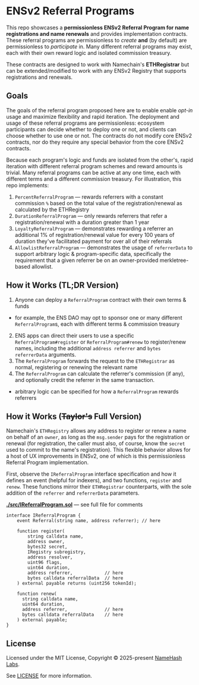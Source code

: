 # ENSv2 Referral Programs

This repo showcases a **permissionless ENSv2 Referral Program for name registrations and name renewals** and provides implementation contracts. These referral programs are permissionless to _create_ **and** (by default) are permissionless to _participate_ in. Many different referral programs may exist, each with their own reward logic and isolated commission treasury.

These contracts are designed to work with Namechain's **ETHRegistrar** but can be extended/modified to work with any ENSv2 Registry that supports registrations and renewals.

## Goals

The goals of the referral program proposed here are to enable enable _opt-in_ usage and maximize flexibility and rapid iteration. The deployment and usage of these referral programs are permissionless: ecosystem participants can decide whether to deploy one or not, and clients can choose whether to use one or not. The contracts do not modify core ENSv2 contracts, nor do they require any special behavior from the core ENSv2 contracts.

Because each program's logic and funds are isolated from the other's, rapid iteration with different referral program schemes and reward amounts is trivial. Many referral programs can be active at any one time, each with different terms and a different commission treasury. For illustration, this repo implements:

1. `PercentReferralProgram` — rewards referrers with a constant commission `%` based on the total value of the registration/renewal as calculated by the ETHRegistry
2. `DurationReferralProgram` — only rewards referrers that refer a registration/renewal with a duration greater than 1 year
3. `LoyaltyReferralProgram` — demonstrates rewarding a referrer an additional 1% of registration/renewal value for every 100 years of duration they've facilitated payment for over all of their referrals
4. `AllowlistReferralProgram` — demonstrates the usage of `referrerData` to support arbitrary logic & program-specific data, specifically the requirement that a given referrer be on an owner-provided merkletree-based allowlist.

## How it Works (TL;DR Version)

1. Anyone can deploy a `ReferralProgram` contract with their own terms & funds
  - for example, the ENS DAO may opt to sponsor one or many different `ReferralProgram`s, each with different terms & commission treasury
2. ENS apps can direct their users to use a specific `ReferralProgram#register` or `ReferralProgram#renew` to register/renew names, including the additional `address referrer` and `bytes referrerData` arguments.
3. The `ReferralProgram` forwards the request to the `ETHRegistrar` as normal, registering or renewing the relevant name
4. The `ReferralProgram` can calculate the referrer's commission (if any), and optionally credit the referrer in the same transaction.
  - arbitrary logic can be specified for how a `ReferralProgram` rewards referrers

## How it Works (~~Taylor's~~ Full Version)

Namechain's `ETHRegistry` allows any address to register or renew a name on behalf of an `owner`, as long as the `msg.sender` pays for the registration or renewal (for registration, the caller must also, of course, know the `secret` used to commit to the name's registration). This flexible behavior allows for a host of UX improvements in ENSv2, one of which is this permissionless Referral Program implementation.

First, observe the `IReferralProgram` interface specification and how it defines an event (helpful for indexers), and two functions, `register` and `renew`. These functions mirror their `ETHRegistrar` counterparts, with the sole addition of the `referrer` and `referrerData` parameters.

[**./src/IReferralProgram.sol**](./src/IReferralProgram.sol) — see full file for comments

```solidity
interface IReferralProgram {
    event Referral(string name, address referrer); // here

    function register(
        string calldata name,
        address owner,
        bytes32 secret,
        IRegistry subregistry,
        address resolver,
        uint96 flags,
        uint64 duration,
        address referrer,            // here
        bytes calldata referralData  // here
    ) external payable returns (uint256 tokenId);

    function renew(
      string calldata name,
      uint64 duration,
      address referrer,              // here
      bytes calldata referralData    // here
    ) external payable;
}

```

## License

Licensed under the MIT License, Copyright © 2025-present [NameHash Labs](https://namehashlabs.org).

See [LICENSE](./LICENSE) for more information.
